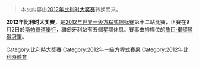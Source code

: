 > 本文内容由[2012年比利时大奖赛](https://zh.wikipedia.org/wiki/2012年比利时大奖赛)转换而来。


**2012年比利时大奖赛**，是[2012年世界一级方程式锦标赛](../Page/2012年世界一级方程式锦标赛.md "wikilink")第十二站比賽，正賽在9月2日於[斯帕賽道舉行](https://zh.wikipedia.org/wiki/斯帕賽道 "wikilink")，離匈牙利站有五個星期休息。賽事由排桿位的[詹臣·畢頓奪得冠軍](https://zh.wikipedia.org/wiki/詹臣·畢頓 "wikilink")。

[Category:比利時大獎賽](https://zh.wikipedia.org/wiki/Category:比利時大獎賽 "wikilink") [Category:2012年一級方程式賽果](https://zh.wikipedia.org/wiki/Category:2012年一級方程式賽果 "wikilink") [Category:2012年比利時體育](https://zh.wikipedia.org/wiki/Category:2012年比利時體育 "wikilink")